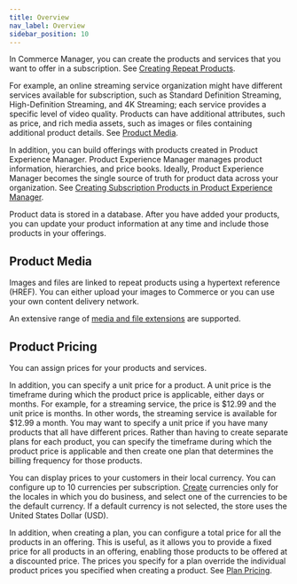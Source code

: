 ```yaml
---
title: Overview
nav_label: Overview
sidebar_position: 10
---
```


In Commerce Manager, you can create the products and services that you want to offer in a subscription. See [Creating Repeat Products](/docs/subscriptions/products/creating-products.md).

For example, an online streaming service organization might have different services available for subscription, such as Standard Definition Streaming, High-Definition Streaming, and 4K Streaming; each service provides a specific level of video quality. Products can have additional attributes, such as price, and rich media assets, such as images or files containing additional product details. See [Product Media](/docs/subscriptions/subscription/creating-products).

In addition, you can build offerings with products created in Product Experience Manager. Product Experience Manager manages product information, hierarchies, and price books. Ideally, Product Experience Manager becomes the single source of truth for product data across your organization. See [Creating Subscription Products in Product Experience Manager](/docs/subscriptions/products/creating-pxm-products).

Product data is stored in a database. After you have added your products, you can update your product information at any time and include those products in your offerings.

## Product Media

Images and files are linked to repeat products using a hypertext reference (HREF). You can either upload your images to Commerce or you can use your own content delivery network. 

An extensive range of [media and file extensions](/docs/pxm/products/product-assets/files-overview) are supported.

## Product Pricing

You can assign prices for your products and services. 

In addition, you can specify a unit price for a product. A unit price is the timeframe during which the product price is applicable, either days or months. For example, for a streaming service, the price is $12.99 and the unit price is months. In other words, the streaming service is available for $12.99 a month. You may want to specify a unit price if you have many products that all have different prices. Rather than having to create separate plans for each product, you can specify the timeframe during which the product price is applicable and then create one plan that determines the billing frequency for those products.

You can display prices to your customers in their local currency. You can configure up to 10 currencies per subscription. [Create](/docs/pxm/currencies/manage-currencies) currencies only for the locales in which you do business, and select one of the currencies to be the default currency. If a default currency is not selected, the store uses the United States Dollar (USD).

In addition, when creating a plan, you can configure a total price for all the products in an offering. This is useful, as it allows you to provide a fixed price for all products in an offering, enabling those products to be offered at a discounted price. The prices you specify for a plan override the individual product prices you specified when creating a product. See [Plan Pricing](/docs/subscriptions/subscription-plans/managing-subscription-plans-cm).
